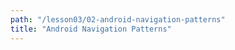 ```yaml
---
path: "/lesson03/02-android-navigation-patterns"
title: "Android Navigation Patterns"
---
```


<youtube id="pXSq3d735GY"></youtube>
